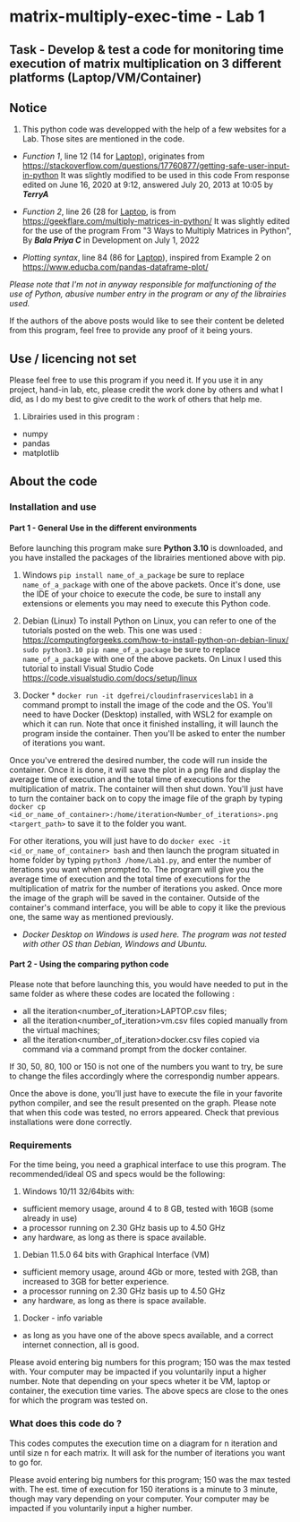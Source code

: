 # matrix-multiply-exec-time - Lab 1

## Task - Develop & test a code for monitoring time execution of matrix multiplication on 3 different platforms (Laptop/VM/Container)

## Notice

   1. This python code was developped with the help of a few websites for a Lab.
Those sites are mentioned in the code.

- _Function 1_, line 12 (14 for [Laptop](https://github.com/gtedavid/matrix-multiply-exec-time/blob/v1.0.1/Lab1LAPTOP.py)), originates from <https://stackoverflow.com/questions/17760877/getting-safe-user-input-in-python>
   It was slightly modified to be used in this code
   From response edited on June 16, 2020 at 9:12, answered July 20, 2013 at 10:05 by ___TerryA___

- _Function 2_, line 26 (28 for [Laptop](https://github.com/gtedavid/matrix-multiply-exec-time/blob/v1.0.1/Lab1LAPTOP.py), is from <https://geekflare.com/multiply-matrices-in-python/>
   It was slightly edited for the use of the program
   From "3 Ways to Multiply Matrices in Python", By ___Bala Priya C___ in Development on July 1, 2022

- _Plotting syntax_, line 84 (86 for [Laptop](https://github.com/gtedavid/matrix-multiply-exec-time/blob/v1.0.1/Lab1LAPTOP.py)), inspired from Example 2 on <https://www.educba.com/pandas-dataframe-plot/>

_Please note that I'm not in anyway responsible for malfunctioning of the use of Python, abusive number entry in the program or any of the librairies used._

If the authors of the above posts would like to see their content be deleted from this program, feel free to provide any proof of it being yours.

## Use / licencing not set

Please feel free to use this program if you need it.
If you use it in any project, hand-in lab, etc, please credit the work done by others and what I did, as I do my best to give credit to the work of others that help me.

1. Librairies used in this program :

- numpy
- pandas
- matplotlib

## About the code

### Installation and use

#### Part 1 - General Use in the different environments

Before launching this program make sure __Python 3.10__ is downloaded, and you have installed the packages of the librairies mentioned above with pip.

   1. Windows
   `pip install name_of_a_package` be sure to replace `name_of_a_package` with one of the above packets.
   Once it's done, use the IDE of your choice to execute the code, be sure to install any extensions or elements you may need to execute this Python code.

   1. Debian (Linux)
   To install Python on Linux, you can refer to one of the tutorials posted on the web.
   This one was used : <https://computingforgeeks.com/how-to-install-python-on-debian-linux/>
   `sudo python3.10 pip name_of_a_package` be sure to replace `name_of_a_package` with one of the above packets.
   On Linux I used this tutorial to install Visual Studio Code <https://code.visualstudio.com/docs/setup/linux>

   1. Docker *
   `docker run -it dgefrei/cloudinfraserviceslab1` in a command prompt to install the image of the code and the OS. You'll need to have Docker (Desktop) installed, with WSL2 for example on which it can run. Note that once it finished installing, it will launch the program inside the container. Then you'll be asked to enter the number of iterations you want.
   
   Once you've entrered the desired number, the code will run inside the container. Once it is done, it will save the plot in a png file and display the average time of execution and the total time of executions for the multiplication of matrix. The container will then shut down. You'll just have to turn the container back on to copy the image file of the graph by typing  `docker cp <id_or_name_of_container>:/home/iteration<Number_of_iterations>.png <targert_path>` to save it to the folder you want.
   
   For other iterations, you will just have to do `docker exec -it <id_or_name_of_container> bash` and then launch the program situated in home folder by typing `python3 /home/Lab1.py`, and enter the number of iterations you want when prompted to. The program will give you the average time of execution and the total time of executions for the multiplication of matrix for the number of iterations you asked. Once more the image of the graph will be saved in the container. Outside of the container's command interface, you will be able to copy it like the previous one, the same way as mentioned previously.

* _Docker Desktop on Windows is used here. The program was not tested with other OS than Debian, Windows and Ubuntu._

#### Part 2 - Using the comparing python code

Please note that before launching this, you would have needed to put in the same folder as where these codes are located the following :

- all the iteration<number_of_iteration>LAPTOP.csv files;
- all the iteration<number_of_iteration>vm.csv files copied manually from the virtual machines;
- all the iteration<number_of_iteration>docker.csv files copied via command via a command prompt from the docker container.

If 30, 50, 80, 100 or 150 is not one of the numbers you want to try, be sure to change the files accordingly where the correspondig number appears.

Once the above is done, you'll just have to execute the file in your favorite python compiler, and see the result presented on the graph.
Please note that when this code was tested, no errors appeared.
Check that previous installations were done correctly.

### Requirements

For the time being, you need a graphical interface to use this program.
The recommended/ideal OS and specs would be the following:

   1. Windows 10/11 32/64bits with:

   - sufficient memory usage, around 4 to 8 GB, tested with 16GB (some already in use)
   - a processor running on 2.30 GHz basis up to 4.50 GHz
   - any hardware, as long as there is space available.

   1. Debian 11.5.0 64 bits with Graphical Interface (VM)

   - sufficient  memory usage, around 4Gb or more, tested with 2GB, than increased to 3GB for better experience.
   - a processor running on 2.30 GHz basis up to 4.50 GHz
   - any hardware, as long as there is space available.

   1. Docker - info variable

   - as long as you have one of the above specs available, and a correct internet connection, all is good.

Please avoid entering big numbers for this program; 150 was the max tested with.
Your computer may be impacted if you voluntarily input a higher number.
Note that depending on your specs wheter it be VM, laptop or container, the execution time varies.
The above specs are close to the ones for which the program was tested on.

### What does this code do ?

This codes computes the execution time on a diagram for n iteration and until size n for each matrix.
It will ask for the number of iterations you want to go for.

Please avoid entering big numbers for this program; 150 was the max tested with.
The est. time of execution for 150 iterations is a minute to 3 minute, though may vary depending on your computer.
Your computer may be impacted if you voluntarily input a higher number.
